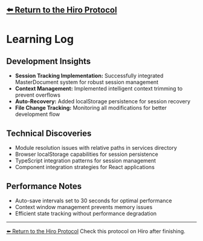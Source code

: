 [⬅️ Return to the Hiro Protocol](../000-hiro_protocol.md)
---

# Learning Log

## Development Insights
- **Session Tracking Implementation:** Successfully integrated MasterDocument system for robust session management
- **Context Management:** Implemented intelligent context trimming to prevent overflows
- **Auto-Recovery:** Added localStorage persistence for session recovery
- **File Change Tracking:** Monitoring all modifications for better development flow

## Technical Discoveries
- Module resolution issues with relative paths in services directory
- Browser localStorage capabilities for session persistence
- TypeScript integration patterns for session management
- Component integration strategies for React applications

## Performance Notes
- Auto-save intervals set to 30 seconds for optimal performance
- Context window management prevents memory issues
- Efficient state tracking without performance degradation

---
[⬅️ Return to the Hiro Protocol](../000-hiro_protocol.md)
Check this protocol on Hiro after finishing.